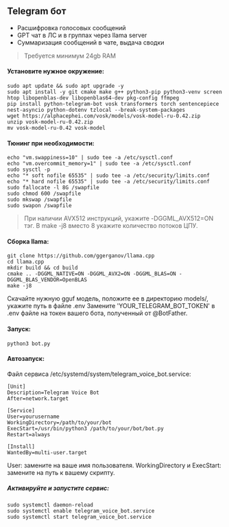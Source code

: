 
## Telegram бот
- Расшифровка голосовых сообщений
- GPT чат в ЛС и в группах через llama server
- Суммаризация сообщений в чате, выдача сводки
> Требуется минимум 24gb RAM

#### Установите нужное окружение:
```
sudo apt update && sudo apt upgrade -y
sudo apt install -y git cmake make g++ python3-pip python3-venv screen htop libopenblas-dev libopenblas64-dev pkg-config ffmpeg
pip install python-telegram-bot vosk transformers torch sentencepiece nest-asyncio python-dotenv tzlocal --break-system-packages
wget https://alphacephei.com/vosk/models/vosk-model-ru-0.42.zip
unzip vosk-model-ru-0.42.zip
mv vosk-model-ru-0.42 vosk-model
```

#### Тюнинг при необходимости:
```
echo "vm.swappiness=10" | sudo tee -a /etc/sysctl.conf
echo "vm.overcommit_memory=1" | sudo tee -a /etc/sysctl.conf
sudo sysctl -p
echo "* soft nofile 65535" | sudo tee -a /etc/security/limits.conf
echo "* hard nofile 65535" | sudo tee -a /etc/security/limits.conf
sudo fallocate -l 8G /swapfile
sudo chmod 600 /swapfile
sudo mkswap /swapfile
sudo swapon /swapfile
```

> При наличии AVX512 инструкций, укажите -DGGML_AVX512=ON тэг. В make -j8 вместо 8 укажите количество потоков ЦПУ.
#### Сборка llama:
```
git clone https://github.com/ggerganov/llama.cpp
cd llama.cpp
mkdir build && cd build
cmake .. -DGGML_NATIVE=ON -DGGML_AVX2=ON -DGGML_BLAS=ON -DGGML_BLAS_VENDOR=OpenBLAS
make -j8
```

Скачайте нужную gguf модель, положите ее в директорию models/, укажите путь в файле .env
Замените 'YOUR_TELEGRAM_BOT_TOKEN' в .env файле на токен вашего бота, полученный от @BotFather.

#### Запуск:
```
python3 bot.py
```

#### Автозапуск:
Файл сервиса /etc/systemd/system/telegram_voice_bot.service:
```
[Unit]
Description=Telegram Voice Bot
After=network.target

[Service]
User=yourusername
WorkingDirectory=/path/to/your/bot
ExecStart=/usr/bin/python3 /path/to/your/bot/bot.py
Restart=always

[Install]
WantedBy=multi-user.target
```

User: замените на ваше имя пользователя.
WorkingDirectory и ExecStart: замените на путь к вашему скрипту.

##### Активируйте и запустите сервис:
```
sudo systemctl daemon-reload
sudo systemctl enable telegram_voice_bot.service
sudo systemctl start telegram_voice_bot.service
```
